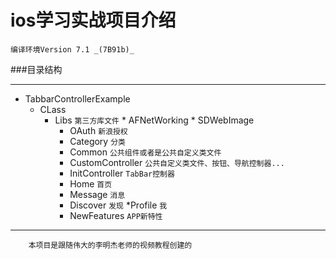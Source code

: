 # ios学习实战项目介绍
    编译环境Version 7.1 _(7B91b)_
    
###目录结构

***
> 
* TabbarControllerExample
    * CLass
        * Libs `第三方库文件`
                * AFNetWorking
                * SDWebImage
            * OAuth `新浪授权`
            * Category `分类`
            * Common `公共组件或者是公共自定义类文件`
            * CustomController `公共自定义类文件、按钮、导航控制器...`
            * InitController `TabBar控制器`
            * Home `首页`
            * Message `消息`
            * Discover `发现`
            *Profile `我`
            * NewFeatures `APP新特性`

***

        本项目是跟随伟大的李明杰老师的视频教程创建的

